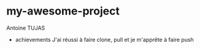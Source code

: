 # my-awesome-project

Antoine TUJAS
* achievements
J'ai réussi à faire clone, pull et je m'apprête à faire push
